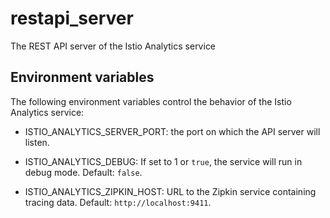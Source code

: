 # restapi_server
The REST API server of the Istio Analytics service

## Environment variables
The following environment variables control the behavior of the Istio Analytics service:

* ISTIO\_ANALYTICS\_SERVER_PORT: the port on which the API server will listen.

* ISTIO\_ANALYTICS\_DEBUG: If set to 1 or `true`, the service will run in debug mode. Default: `false`.

* ISTIO\_ANALYTICS\_ZIPKIN_HOST: URL to the Zipkin service containing tracing data. Default: `http://localhost:9411`.

